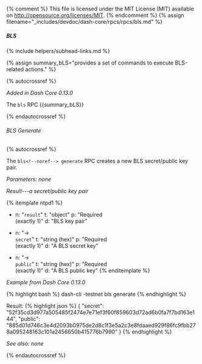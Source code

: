 {% comment %}
This file is licensed under the MIT License (MIT) available on
http://opensource.org/licenses/MIT.
{% endcomment %}
{% assign filename="_includes/devdoc/dash-core/rpcs/rpcs/bls.md" %}

<!-- __ -->

##### BLS
{% include helpers/subhead-links.md %}

{% assign summary_bLS="provides a set of commands to execute BLS-related actions." %}

{% autocrossref %}

*Added in Dash Core 0.13.0*

The `bls` RPC {{summary_bLS}}

{% endautocrossref %}

###### BLS<!--noref--> Generate
<!-- no subhead-links here -->

{% autocrossref %}

The `bls<!--noref--> generate` RPC creates a new BLS secret/public key pair.

*Parameters: none*

*Result---a secret/public key pair*

{% itemplate ntpd1 %}
- n: "`result`"
  t: "object"
  p: "Required<br>(exactly 1)"
  d: "BLS key pair"

- n: "→<br>`secret`"
  t: "string (hex)"
  p: "Required<br>(exactly 1)"
  d: "A BLS secret key"

- n: "→<br>`public`"
  t: "string (hex)"
  p: "Required<br>(exactly 1)"
  d: "A BLS public key"
{% enditemplate %}

*Example from Dash Core 0.13.0*

{% highlight bash %}
dash-cli -testnet bls generate
{% endhighlight %}

Result:
{% highlight json %}
{
  "secret": "52f35cd3d977a505485f2474e7e71ef3f60f859603d72ad6b0fa7f7bd163e144",
  "public": "885d01d746c3e4d2093b0975de2d8c1f3e5a2c3e8fdaaed929f86fc9fbb278a095248163c101a2456650b415776b7990"
}
{% endhighlight %}

*See also: none*

{% endautocrossref %}
